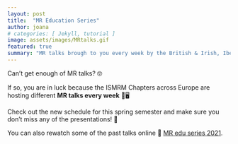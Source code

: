 ```yaml
---
layout: post
title:  "MR Education Series"
author: joana
# categories: [ Jekyll, tutorial ]
image: assets/images/MRtalks.gif
featured: true
summary: "MR talks brough to you every week by the British & Irish, Iberian, Benelux, Italian, and Nordic Chapters!"
---
```


Can’t get enough of MR talks? 🤓 

If so, you are in luck because the ISMRM Chapters across Europe are hosting different **MR talks every week** 🥳🖥️

Check out the new schedule for this spring semester and make sure you don’t miss any of the presentations! 📅

You can also rewatch some of the past talks online 👀
[MR edu series 2021](https://www.ismrm.org/chapters/british-chapter/mr-edu-series/).
